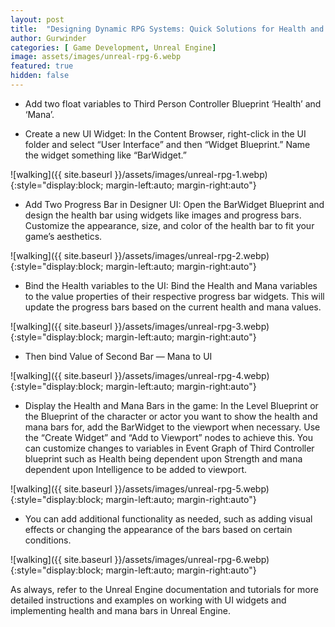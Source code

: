 ```yaml
---
layout: post
title:  "Designing Dynamic RPG Systems: Quick Solutions for Health and Mana in Unreal Engine"
author: Gurwinder
categories: [ Game Development, Unreal Engine]
image: assets/images/unreal-rpg-6.webp
featured: true
hidden: false
---
```


* Add two float variables to Third Person Controller Blueprint ‘Health’ and ‘Mana’.

* Create a new UI Widget: In the Content Browser, right-click in the UI folder and select “User Interface” and then “Widget Blueprint.” Name the widget something like “BarWidget.”

![walking]({{ site.baseurl }}/assets/images/unreal-rpg-1.webp){:style="display:block; margin-left:auto; margin-right:auto"}

* Add Two Progress Bar in Designer UI: Open the BarWidget Blueprint and design the health bar using widgets like images and progress bars. Customize the appearance, size, and color of the health bar to fit your game’s aesthetics.

![walking]({{ site.baseurl }}/assets/images/unreal-rpg-2.webp){:style="display:block; margin-left:auto; margin-right:auto"}

* Bind the Health variables to the UI: Bind the Health and Mana variables to the value properties of their respective progress bar widgets. This will update the progress bars based on the current health and mana values.

![walking]({{ site.baseurl }}/assets/images/unreal-rpg-3.webp){:style="display:block; margin-left:auto; margin-right:auto"}

* Then bind Value of Second Bar — Mana to UI

![walking]({{ site.baseurl }}/assets/images/unreal-rpg-4.webp){:style="display:block; margin-left:auto; margin-right:auto"}

* Display the Health and Mana Bars in the game: In the Level Blueprint or the Blueprint of the character or actor you want to show the health and mana bars for, add the BarWidget to the viewport when necessary. Use the “Create Widget” and “Add to Viewport” nodes to achieve this. You can customize changes to variables in Event Graph of Third Controller blueprint such as Health being dependent upon Strength and mana dependent upon Intelligence to be added to viewport.

![walking]({{ site.baseurl }}/assets/images/unreal-rpg-5.webp){:style="display:block; margin-left:auto; margin-right:auto"}

* You can add additional functionality as needed, such as adding visual effects or changing the appearance of the bars based on certain conditions.

![walking]({{ site.baseurl }}/assets/images/unreal-rpg-6.webp){:style="display:block; margin-left:auto; margin-right:auto"}

As always, refer to the Unreal Engine documentation and tutorials for more detailed instructions and examples on working with UI widgets and implementing health and mana bars in Unreal Engine.